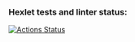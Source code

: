 ### Hexlet tests and linter status:
[![Actions Status](https://github.com/ZoOmmyQ/frontend-project-11/actions/workflows/hexlet-check.yml/badge.svg)](https://github.com/ZoOmmyQ/frontend-project-11/actions)